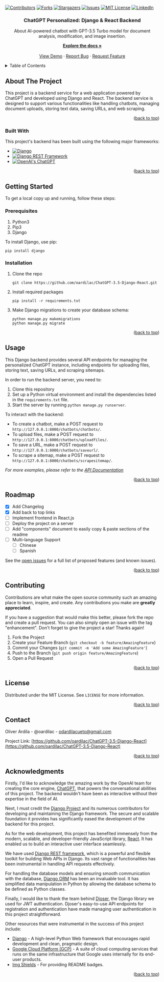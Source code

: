 <a name="readme-top"></a>
[![Contributors](https://shields.io/badge/Contributors-1-green)](https://github.com/oardilac/ChatGPT-3.5-Django-React/graphs/contributors)
[![Forks](https://img.shields.io/github/forks/oardilac/ChatGPT-3.5-Django-React)](https://github.com/oardilac/ChatGPT-3.5-Django-React/network/members)
[![Stargazers](https://img.shields.io/github/stars/oardilac/ChatGPT-3.5-Django-React)](https://github.com/oardilac/ChatGPT-3.5-Django-React/stargazers)
[![Issues](https://img.shields.io/github/issues/oardilac/ChatGPT-3.5-Django-React)](https://github.com/oardilac/ChatGPT-3.5-Django-React/issues)
[![MIT License](https://img.shields.io/github/license/oardilac/ChatGPT-3.5-Django-React)](https://github.com/oardilac/ChatGPT-3.5-Django-React/blob/main/LICENSE)
[![LinkedIn](https://img.shields.io/badge/-LinkedIn-black.svg?style=flat-square&logo=linkedin&colorB=555)](https://www.linkedin.com/in/oardilac/)
<br />
<div align="center">
    <h3 align="center">ChatGPT Personalized: Django & React Backend</h3>

   <p align="center">
   About
AI-powered chatbot with GPT-3.5 Turbo model for document analysis, modification, and image insertion.
    <br />

  <p align="center">
    <a href="https://github.com/oardilac/ChatGPT-3.5-Django-React/"><strong>Explore the docs »</strong></a>
    <br />
    <br />
    <a href="https://github.com/oardilac/ChatGPT-3.5-Django-React/">View Demo</a>
    ·
    <a href="https://github.com/oardilac/ChatGPT-3.5-Django-React/issues">Report Bug</a>
    ·
    <a href="https://github.com/oardilac/ChatGPT-3.5-Django-React/issues">Request Feature</a>
  </p>
</div>


<!-- TABLE OF CONTENTS -->
<details>
  <summary>Table of Contents</summary>
  <ol>
    <li>
      <a href="#about-the-project">About The Project</a>
      <ul>
        <li><a href="#built-with">Built With</a></li>
      </ul>
    </li>
    <li>
      <a href="#getting-started">Getting Started</a>
      <ul>
        <li><a href="#prerequisites">Prerequisites</a></li>
        <li><a href="#installation">Installation</a></li>
      </ul>
    </li>
    <li><a href="#usage">Usage</a></li>
    <li><a href="#roadmap">Roadmap</a></li>
    <li><a href="#contributing">Contributing</a></li>
    <li><a href="#license">License</a></li>
    <li><a href="#contact">Contact</a></li>
    <li><a href="#acknowledgments">Acknowledgments</a></li>
  </ol>
</details>

<!-- ABOUT THE PROJECT -->
## About The Project

This project is a backend service for a web application powered by ChatGPT and developed using Django and React. The backend service is designed to support various functionalities like handling chatbots, managing document uploads, storing text data, saving URLs, and web scraping.

<p align="right">(<a href="#readme-top">back to top</a>)</p>

### Built With

This project's backend has been built using the following major frameworks:

* [![Django](https://img.shields.io/badge/Django-092E20?style=for-the-badge&logo=django&logoColor=white)](https://www.djangoproject.com/)
* [![Django REST Framework](https://img.shields.io/badge/Django%20REST%20Framework-BA68C8?style=for-the-badge&logo=django&logoColor=white)](https://www.django-rest-framework.org/)
* [![OpenAI's ChatGPT](https://img.shields.io/badge/OpenAI%20ChatGPT-000000?style=for-the-badge&logo=openai&logoColor=white)](https://openai.com/)


<p align="right">(<a href="#readme-top">back to top</a>)</p>

<!-- GETTING STARTED -->
## Getting Started

To get a local copy up and running, follow these steps:

### Prerequisites

1. Python3
2. Pip3
3. Django

To install Django, use pip:
```
pip install django
```
### Installation

1. Clone the repo

    ```
    git clone https://github.com/oardilac/ChatGPT-3.5-Django-React.git
    ```

2. Install required packages

    ```
    pip install -r requirements.txt
    ```

3. Make Django migrations to create your database schema:
    ```
    python manage.py makemigrations
    python manage.py migrate
    ```

<p align="right">(<a href="#readme-top">back to top</a>)</p>

<!-- USAGE EXAMPLES -->
## Usage

This Django backend provides several API endpoints for managing the personalized ChatGPT instance, including endpoints for uploading files, storing text, saving URLs, and scraping sitemaps.

In order to run the backend server, you need to:

1. Clone this repository
2. Set up a Python virtual environment and install the dependencies listed in the `requirements.txt` file.
3. Start the server by running `python manage.py runserver`.

To interact with the backend:

- To create a chatbot, make a POST request to `http://127.0.0.1:8000/chatbots/chatbots/`.
- To upload files, make a POST request to `http://127.0.0.1:8000/chatbots/uploadfiles/`.
- To save a URL, make a POST request to `http://127.0.0.1:8000/chatbots/saveurl/`.
- To scrape a sitemap, make a POST request to `http://127.0.0.1:8000/chatbots/scrapesitemap/`.

_For more examples, please refer to the [API Documentation](https://example.com)_

<p align="right">(<a href="#readme-top">back to top</a>)</p>


<!-- ROADMAP -->
## Roadmap

- [x] Add Changelog
- [x] Add back to top links
- [ ] Implement frontend in React.js
- [ ] Deploy the project on a server
- [ ] Add "components" document to easily copy & paste sections of the readme
- [ ] Multi-language Support
    - [ ] Chinese
    - [ ] Spanish

See the [open issues](https://github.com/oardilac/ChatGPT-3.5-Django-React/issues) for a full list of proposed features (and known issues).

<p align="right">(<a href="#readme-top">back to top</a>)</p>


<!-- CONTRIBUTING -->
## Contributing

Contributions are what make the open source community such an amazing place to learn, inspire, and create. Any contributions you make are **greatly appreciated**.

If you have a suggestion that would make this better, please fork the repo and create a pull request. You can also simply open an issue with the tag "enhancement".
Don't forget to give the project a star! Thanks again!

1. Fork the Project
2. Create your Feature Branch (`git checkout -b feature/AmazingFeature`)
3. Commit your Changes (`git commit -m 'Add some AmazingFeature'`)
4. Push to the Branch (`git push origin feature/AmazingFeature`)
5. Open a Pull Request

<p align="right">(<a href="#readme-top">back to top</a>)</p>

<!-- LICENSE -->
## License
Distributed under the MIT License. See `LICENSE` for more information.

<p align="right">(<a href="#readme-top">back to top</a>)</p>


<!-- CONTACT -->
## Contact

Oliver Ardila - @oardilac - odardilacueto@gmail.com

Project Link: [https://github.com/oardilac/ChatGPT-3.5-Django-React](https://github.com/oardilac/ChatGPT-3.5-Django-React)

<p align="right">(<a href="#readme-top">back to top</a>)</p>

<!-- ACKNOWLEDGMENTS -->
## Acknowledgments

Firstly, I'd like to acknowledge the amazing work by the OpenAI team for creating the core engine, [ChatGPT](https://github.com/openai/gpt-3), that powers the conversational abilities of this project. The backend wouldn't have been as interactive without their expertise in the field of AI.

Next, I must credit the [Django Project](https://www.djangoproject.com/) and its numerous contributors for developing and maintaining the Django framework. The secure and scalable foundation it provides has significantly eased the development of the backend for this project.

As for the web development, this project has benefited immensely from the modern, scalable, and developer-friendly JavaScript library, [React](https://react.dev/). It has enabled us to build an interactive user interface seamlessly.

We have used [Django REST framework](https://www.django-rest-framework.org/), which is a powerful and flexible toolkit for building Web APIs in Django. Its vast range of functionalities has been instrumental in handling API requests effectively.

For handling the database models and ensuring smooth communication with the database, [Django ORM](https://docs.djangoproject.com/en/3.2/topics/db/models/) has been an invaluable tool. It has simplified data manipulation in Python by allowing the database schema to be defined as Python classes.

Finally, I would like to thank the team behind [Djoser](https://djoser.readthedocs.io/en/latest/), the Django library we used for JWT authentication. Djoser's easy-to-use API endpoints for registration and authentication have made managing user authentication in this project straightforward.

Other resources that were instrumental in the success of this project include:

* [Django](https://www.djangoproject.com/) - A high-level Python Web framework that encourages rapid development and clean, pragmatic design.
* [Google Cloud Platform (GCP)](https://cloud.google.com/) - A suite of cloud computing services that runs on the same infrastructure that Google uses internally for its end-user products.
* [Img Shields](https://shields.io/) - For providing README badges.


<p align="right">(<a href="#readme-top">back to top</a>)</p>